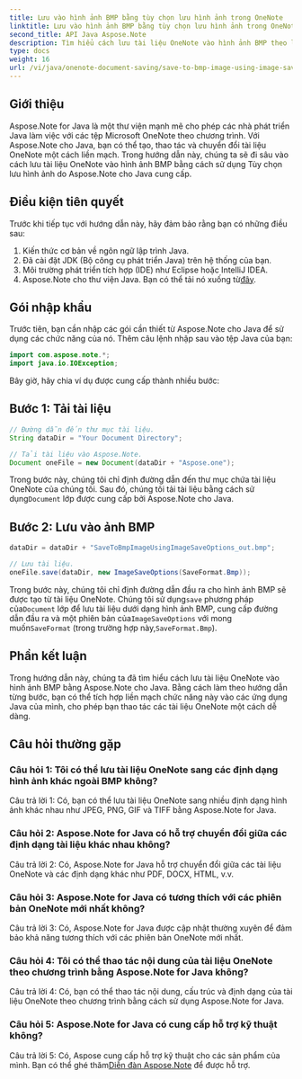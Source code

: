 ```yaml
---
title: Lưu vào hình ảnh BMP bằng tùy chọn lưu hình ảnh trong OneNote
linktitle: Lưu vào hình ảnh BMP bằng tùy chọn lưu hình ảnh trong OneNote
second_title: API Java Aspose.Note
description: Tìm hiểu cách lưu tài liệu OneNote vào hình ảnh BMP theo lập trình bằng Aspose.Note cho Java. Hướng dẫn từng bước với các ví dụ về mã.
type: docs
weight: 16
url: /vi/java/onenote-document-saving/save-to-bmp-image-using-image-save-options/
---
```

## Giới thiệu

Aspose.Note for Java là một thư viện mạnh mẽ cho phép các nhà phát triển Java làm việc với các tệp Microsoft OneNote theo chương trình. Với Aspose.Note cho Java, bạn có thể tạo, thao tác và chuyển đổi tài liệu OneNote một cách liền mạch. Trong hướng dẫn này, chúng ta sẽ đi sâu vào cách lưu tài liệu OneNote vào hình ảnh BMP bằng cách sử dụng Tùy chọn lưu hình ảnh do Aspose.Note cho Java cung cấp.

## Điều kiện tiên quyết

Trước khi tiếp tục với hướng dẫn này, hãy đảm bảo rằng bạn có những điều sau:

1. Kiến thức cơ bản về ngôn ngữ lập trình Java.
2. Đã cài đặt JDK (Bộ công cụ phát triển Java) trên hệ thống của bạn.
3. Môi trường phát triển tích hợp (IDE) như Eclipse hoặc IntelliJ IDEA.
4.  Aspose.Note cho thư viện Java. Bạn có thể tải nó xuống từ[đây](https://releases.aspose.com/note/java/).

## Gói nhập khẩu

Trước tiên, bạn cần nhập các gói cần thiết từ Aspose.Note cho Java để sử dụng các chức năng của nó. Thêm câu lệnh nhập sau vào tệp Java của bạn:

```java
import com.aspose.note.*;
import java.io.IOException;
```

Bây giờ, hãy chia ví dụ được cung cấp thành nhiều bước:

## Bước 1: Tải tài liệu

```java
// Đường dẫn đến thư mục tài liệu.
String dataDir = "Your Document Directory";

// Tải tài liệu vào Aspose.Note.
Document oneFile = new Document(dataDir + "Aspose.one");
```

Trong bước này, chúng tôi chỉ định đường dẫn đến thư mục chứa tài liệu OneNote của chúng tôi. Sau đó, chúng tôi tải tài liệu bằng cách sử dụng`Document` lớp được cung cấp bởi Aspose.Note cho Java.

## Bước 2: Lưu vào ảnh BMP

```java
dataDir = dataDir + "SaveToBmpImageUsingImageSaveOptions_out.bmp";

// Lưu tài liệu.
oneFile.save(dataDir, new ImageSaveOptions(SaveFormat.Bmp));
```

 Trong bước này, chúng tôi chỉ định đường dẫn đầu ra cho hình ảnh BMP sẽ được tạo từ tài liệu OneNote. Chúng tôi sử dụng`save` phương pháp của`Document` lớp để lưu tài liệu dưới dạng hình ảnh BMP, cung cấp đường dẫn đầu ra và một phiên bản của`ImageSaveOptions` với mong muốn`SaveFormat` (trong trường hợp này,`SaveFormat.Bmp`).

## Phần kết luận

Trong hướng dẫn này, chúng ta đã tìm hiểu cách lưu tài liệu OneNote vào hình ảnh BMP bằng Aspose.Note cho Java. Bằng cách làm theo hướng dẫn từng bước, bạn có thể tích hợp liền mạch chức năng này vào các ứng dụng Java của mình, cho phép bạn thao tác các tài liệu OneNote một cách dễ dàng.

## Câu hỏi thường gặp

### Câu hỏi 1: Tôi có thể lưu tài liệu OneNote sang các định dạng hình ảnh khác ngoài BMP không?

Câu trả lời 1: Có, bạn có thể lưu tài liệu OneNote sang nhiều định dạng hình ảnh khác nhau như JPEG, PNG, GIF và TIFF bằng Aspose.Note for Java.

### Câu hỏi 2: Aspose.Note for Java có hỗ trợ chuyển đổi giữa các định dạng tài liệu khác nhau không?

Câu trả lời 2: Có, Aspose.Note for Java hỗ trợ chuyển đổi giữa các tài liệu OneNote và các định dạng khác như PDF, DOCX, HTML, v.v.

### Câu hỏi 3: Aspose.Note for Java có tương thích với các phiên bản OneNote mới nhất không?

Câu trả lời 3: Có, Aspose.Note for Java được cập nhật thường xuyên để đảm bảo khả năng tương thích với các phiên bản OneNote mới nhất.

### Câu hỏi 4: Tôi có thể thao tác nội dung của tài liệu OneNote theo chương trình bằng Aspose.Note for Java không?

Câu trả lời 4: Có, bạn có thể thao tác nội dung, cấu trúc và định dạng của tài liệu OneNote theo chương trình bằng cách sử dụng Aspose.Note for Java.

### Câu hỏi 5: Aspose.Note for Java có cung cấp hỗ trợ kỹ thuật không?

 Câu trả lời 5: Có, Aspose cung cấp hỗ trợ kỹ thuật cho các sản phẩm của mình. Bạn có thể ghé thăm[Diễn đàn Aspose.Note](https://forum.aspose.com/c/note/28) để được hỗ trợ.
